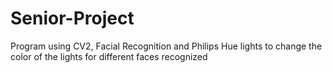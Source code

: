 # Senior-Project
Program using CV2, Facial Recognition and Philips Hue lights to change the color of the lights for different faces recognized
